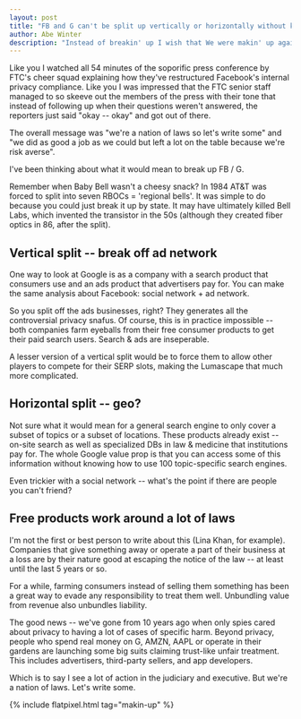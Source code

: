 ```yaml
---
layout: post
title: "FB and G can't be split up vertically or horizontally without killing them"
author: Abe Winter
description: "Instead of breakin' up I wish that We were makin' up again"
---
```


Like you I watched all 54 minutes of the soporific press conference by FTC's cheer squad explaining how they've restructured Facebook's internal privacy compliance. Like you I was impressed that the FTC senior staff managed to so skeeve out the members of the press with their tone that instead of following up when their questions weren't answered, the reporters just said "okay -- okay" and got out of there.

The overall message was "we're a nation of laws so let's write some" and "we did as good a job as we could but left a lot on the table because we're risk averse".

I've been thinking about what it would mean to break up FB / G.

Remember when Baby Bell wasn't a cheesy snack? In 1984 AT&T was forced to split into seven RBOCs = 'regional bells'. It was simple to do because you could just break it up by state. It may have ultimately killed Bell Labs, which invented the transistor in the 50s (although they created fiber optics in 86, after the split).

## Vertical split -- break off ad network

One way to look at Google is as a company with a search product that consumers use and an ads product that advertisers pay for. You can make the same analysis about Facebook: social network + ad network.

So you split off the ads businesses, right? They generates all the controversial privacy snafus. Of course, this is in practice impossible -- both companies farm eyeballs from their free consumer products to get their paid search users. Search & ads are inseperable.

A lesser version of a vertical split would be to force them to allow other players to compete for their SERP slots, making the Lumascape that much more complicated.

## Horizontal split -- geo?

Not sure what it would mean for a general search engine to only cover a subset of topics or a subset of locations. These products already exist -- on-site search as well as specialized DBs in law & medicine that institutions pay for. The whole Google value prop is that you can access some of this information without knowing how to use 100 topic-specific search engines.

Even trickier with a social network -- what's the point if there are people you can't friend?

## Free products work around a lot of laws

I'm not the first or best person to write about this (Lina Khan, for example). Companies that give something away or operate a part of their business at a loss are by their nature good at escaping the notice of the law -- at least until the last 5 years or so.

For a while, farming consumers instead of selling them something has been a great way to evade any responsibility to treat them well. Unbundling value from revenue also unbundles liability.

The good news -- we've gone from 10 years ago when only spies cared about privacy to having a lot of cases of specific harm. Beyond privacy, people who spend real money on G, AMZN, AAPL or operate in their gardens are launching some big suits claiming trust-like unfair treatment. This includes advertisers, third-party sellers, and app developers.

Which is to say I see a lot of action in the judiciary and executive. But we're a nation of laws. Let's write some.

{% include flatpixel.html tag="makin-up" %}

